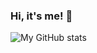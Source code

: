 ### Hi, it's me! 👋
 <img align="left" alt="My GitHub stats" src="https://github-readme-stats.vercel.app/api?username=bboysokol&show_icons=true&theme=tokyonight&count_private=true" />
